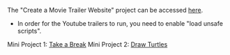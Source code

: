 The "Create a Movie Trailer Website" project can be accessed [here](https://rawgit.com/kaishengteh/Introduction-to-Programming-Nanodegree/master/4-Create-a-Movie-Website/Create-a-Movie-Trailer-Website/fresh_tomatoes.html). 
- In order for the Youtube trailers to run, you need to enable "load unsafe scripts".

Mini Project 1: [Take a Break](https://repl.it/@kaishengteh/Take-a-Break)
Mini Project 2: [Draw Turtles](https://repl.it/@kaishengteh/Drawing-Turtles)
